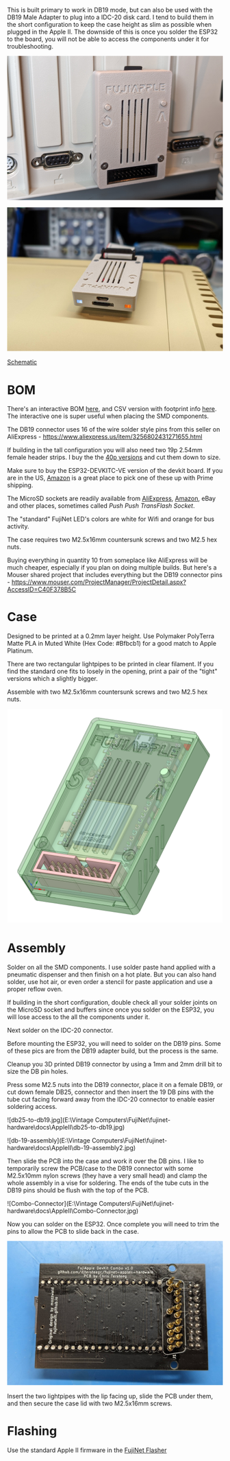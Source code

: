 

This is built primary to work in DB19 mode, but can also be used with the DB19 Male Adapter to plug into a IDC-20 disk card. I tend to build them in the short configuration to keep the case height as slim as possible when plugged in the Apple II. The downside of this is once you solder the ESP32 to the board, you will not be able to access the components under it for troubleshooting.

![Combo-IIGS](../../docs/AppleII/Combo-IIGS.jpg)

![Combo-IIE](../../docs/AppleII/Combo-IIE.jpg)

[Schematic](https://djtersteegc.github.io/fujinet-hardware/AppleII/Schematic-DevKit-Combo-v1.0.pdf)

# BOM

There's an interactive BOM [here](https://djtersteegc.github.io/fujinet-hardware/AppleII/ibom-DevKit-Combo-v1.0.html), and CSV version with footprint info [here](https://djtersteegc.github.io/fujinet-hardware/AppleII/bom-DevKit-Combo-v1.0.csv). The interactive one is super useful when placing the SMD components.

The DB19 connector uses 16 of the wire solder style pins from this seller on AliExpress - https://www.aliexpress.us/item/3256802431271655.html

If building in the tall configuration you will also need two 19p 2.54mm female header strips. I buy the the [40p versions](https://www.aliexpress.us/item/3256805857141565.html) and cut them down to size.

Make sure to buy the ESP32-DEVKITC-VE version of the devkit board.  If you are in the US, [Amazon](https://www.amazon.com/gp/product/B087TNPQCV) is a great place to pick one of these up with Prime shipping.

The MicroSD sockets are readily available from [AliExpress](https://www.aliexpress.us/item/3256802476596462.html), [Amazon](https://www.amazon.com/Spring-Loaded-Transflash-Memory-Socket/dp/B0CDC5Q1HF), eBay and other places, sometimes called _Push Push TransFlash Socket_.

The "standard" FujiNet LED's colors are white for Wifi and orange for bus activity.

The case requires two M2.5x16mm countersunk screws and two M2.5 hex nuts.

Buying everything in quantity 10 from someplace like AliExpress will be much cheaper, especially if you plan on doing multiple builds. But here's a Mouser shared project that includes everything but the DB19 connector pins -  https://www.mouser.com/ProjectManager/ProjectDetail.aspx?AccessID=C40F378B5C

# Case

Designed to be printed at a 0.2mm layer height. Use Polymaker PolyTerra Matte PLA in Muted White (Hex Code: #Bfbcb1) for a good match to Apple Platinum.

There are two rectangular lightpipes to be printed in clear filament. If you find the standard one fits to losely in the opening, print a pair of the "tight" versions which a slightly bigger.

Assemble with two M2.5x16mm countersunk screws and two M2.5 hex nuts.

![DesignSpark-Combo](../../docs/AppleII/DesignSpark-Combo.PNG)

# Assembly

Solder on all the SMD components.  I use solder paste hand applied with a pneumatic dispenser and then finish on a hot plate. But you can also hand solder, use hot air, or even order a stencil for paste application and use a proper reflow oven.

If building in the short configuration, double check all your solder joints on the MicroSD socket and buffers since once you solder on the ESP32, you will lose access to the all the components under it.

Next solder on the IDC-20 connector.

Before mounting the ESP32, you will need to solder on the DB19 pins.  Some of these pics are from the DB19 adapter build, but the process is the same.

Cleanup you 3D printed DB19 connector by using a 1mm and 2mm drill bit to size the DB pin holes.

Press some M2.5 nuts into the DB19 connector, place it on a female DB19, or cut down female DB25, connector and then insert the 19 DB pins with the tube cut facing forward away from the IDC-20 connector to enable easier soldering access.

![db25-to-db19.jpg](E:\Vintage Computers\FujiNet\fujinet-hardware\docs\AppleII\db25-to-db19.jpg)

![db-19-assembly](E:\Vintage Computers\FujiNet\fujinet-hardware\docs\AppleII\db-19-assembly2.jpg)

Then slide the PCB into the case and work it over the DB pins.  I like to temporarily screw the PCB/case to the DB19 connector with some M2.5x10mm nylon screws (they have a very small head) and clamp the whole assembly in a vise for soldering.  The ends of the tube cuts in the DB19 pins should be flush with the top of the PCB.

![Combo-Connector](E:\Vintage Computers\FujiNet\fujinet-hardware\docs\AppleII\Combo-Connector.jpg)

Now you can solder on the ESP32.  Once complete you will need to trim the pins to allow the PCB to slide back in the case.

![Combo-Flush-Cutters](../../docs/AppleII/Combo-Flush-Cutters.jpg)

Insert the two lightpipes with the lip facing up, slide the PCB under them, and then secure the case lid with two M2.5x16mm screws.

# Flashing

Use the standard Apple II firmware in the [FujiNet Flasher](https://fujinet.online/download/)